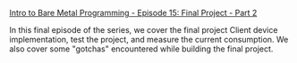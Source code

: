 [Intro to Bare Metal Programming - Episode 15: Final Project - Part 2](https://www.youtube.com/watch?v=h0N2gIJoabw&list=PLtQdQmNK_0DQ8KGcZ1BOPv-3RDPvtqJ1H&index=15)

In this final episode of the series, we cover the final project Client device implementation, test the project, and measure the current consumption. 
We also cover some "gotchas" encountered while building the final project.


